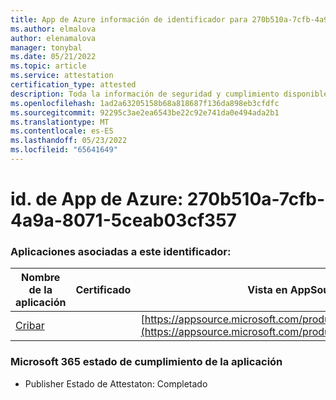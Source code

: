 ```yaml
---
title: App de Azure información de identificador para 270b510a-7cfb-4a9a-8071-5ceab03cf357
ms.author: elmalova
author: elenamalova
manager: tonybal
ms.date: 05/21/2022
ms.topic: article
ms.service: attestation
certification_type: attested
description: Toda la información de seguridad y cumplimiento disponible para 270b510a-7cfb-4a9a-8071-5ceab03cf357.
ms.openlocfilehash: 1ad2a63205158b68a818687f136da898eb3cfdfc
ms.sourcegitcommit: 92295c3ae2ea6543be22c92e741da0e494ada2b1
ms.translationtype: MT
ms.contentlocale: es-ES
ms.lasthandoff: 05/23/2022
ms.locfileid: "65641649"
---
```

# <a name="azure-app-id-270b510a-7cfb-4a9a-8071-5ceab03cf357"></a>id. de App de Azure: 270b510a-7cfb-4a9a-8071-5ceab03cf357


### <a name="apps-associated-with-this-id"></a>Aplicaciones asociadas a este identificador:
| **Nombre de la aplicación** | **Certificado** | **Vista en AppSource** |
|--------------|---------------|-----------------------|
| [Cribar](../forward/WA200002545.md) |  | [https://appsource.microsoft.com/product/office/WA200002545](https://appsource.microsoft.com/product/office/WA200002545) |

### <a name="microsoft-365-app-compliance-status"></a>Microsoft 365 estado de cumplimiento de la aplicación
- Publisher Estado de Attestaton: Completado

